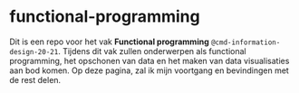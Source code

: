 # functional-programming

Dit is een repo voor het vak **Functional programming** `@cmd-information-design-20-21`.
Tijdens dit vak zullen onderwerpen als functional programming, het opschonen van data en het maken van data visualisaties
aan bod komen. Op deze pagina, zal ik mijn voortgang en bevindingen met de rest delen.

 
